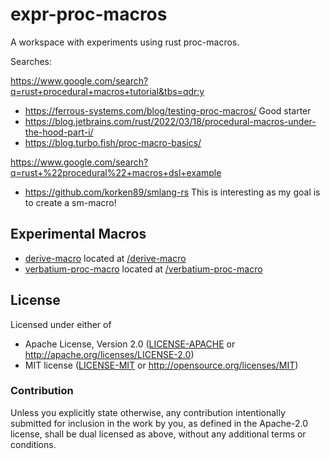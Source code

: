 # expr-proc-macros

A workspace with experiments using rust proc-macros.

Searches:

https://www.google.com/search?q=rust+procedural+macros+tutorial&tbs=qdr:y

 * https://ferrous-systems.com/blog/testing-proc-macros/ Good starter
 * https://blog.jetbrains.com/rust/2022/03/18/procedural-macros-under-the-hood-part-i/
 * https://blog.turbo.fish/proc-macro-basics/

https://www.google.com/search?q=rust+%22procedural%22+macros+dsl+example

 * https://github.com/korken89/smlang-rs This is interesting as my goal is to create a sm-macro!

## Experimental Macros

* [derive-macro](./derive-macro/README.md) located at [/derive-macro](/derive-macro/)
* [verbatium-proc-macro](./verbatium-proc-macro/README.md) located at [/verbatium-proc-macro](/verbatium-proc-macro/)

## License

Licensed under either of

- Apache License, Version 2.0 ([LICENSE-APACHE](LICENSE-APACHE) or http://apache.org/licenses/LICENSE-2.0)
- MIT license ([LICENSE-MIT](LICENSE-MIT) or http://opensource.org/licenses/MIT)

### Contribution

Unless you explicitly state otherwise, any contribution intentionally submitted
for inclusion in the work by you, as defined in the Apache-2.0 license, shall
be dual licensed as above, without any additional terms or conditions.
